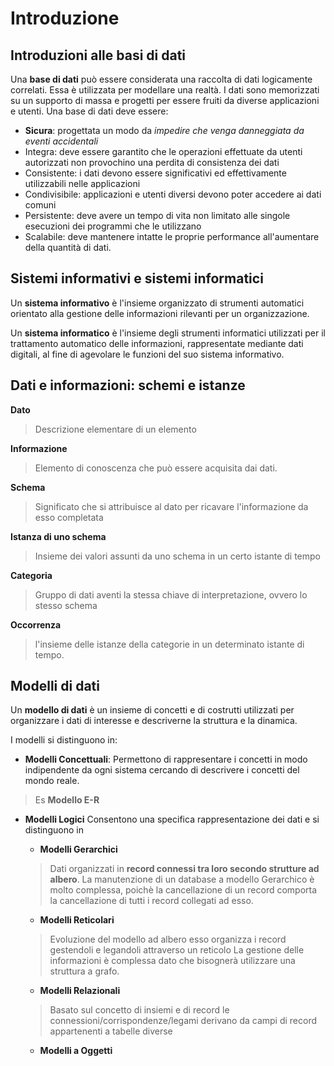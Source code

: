 
# Introduzione

## Introduzioni alle basi di dati

Una **base di dati** può essere considerata una raccolta di dati logicamente correlati.
Essa è utilizzata per modellare una realtà.
I dati sono memorizzati su un supporto di massa e progetti per essere fruiti da diverse applicazioni e utenti.
Una base di dati deve essere:
- **Sicura**: progettata un modo da *impedire che venga danneggiata da eventi accidentali*
- Integra: deve essere garantito che le operazioni effettuate da utenti autorizzati non provochino una perdita di consistenza dei dati
- Consistente: i dati devono essere significativi ed effettivamente utilizzabili nelle applicazioni
- Condivisibile: applicazioni e utenti diversi devono poter accedere ai dati comuni
- Persistente: deve avere un tempo di vita non limitato alle singole esecuzioni dei programmi che le utilizzano
- Scalabile: deve mantenere intatte le proprie performance all'aumentare della quantità di dati.

## Sistemi informativi e sistemi informatici

Un **sistema informativo** è l'insieme organizzato di strumenti automatici orientato alla gestione delle informazioni rilevanti per un organizzazione.

Un **sistema informatico** è l'insieme degli strumenti informatici utilizzati per il trattamento automatico delle informazioni, rappresentate mediante dati digitali, al fine di agevolare le funzioni del suo sistema informativo.

## Dati e informazioni: schemi e istanze

**Dato** 
> Descrizione elementare di un elemento

**Informazione** 
> Elemento di conoscenza che può essere acquisita dai dati.

**Schema** 
> Significato che si attribuisce al dato per ricavare l'informazione da esso completata

**Istanza di uno schema**
> Insieme dei valori assunti da uno schema in un certo istante di tempo

**Categoria** 
> Gruppo di dati aventi la stessa chiave di interpretazione, ovvero lo stesso schema

**Occorrenza** 
> l'insieme delle istanze della categorie in un determinato istante di tempo.

## Modelli di dati

Un **modello di dati** è un insieme di concetti e di costrutti utilizzati per organizzare i dati di interesse e descriverne la struttura e la dinamica.

I modelli si distinguono in:
- **Modelli Concettuali**:
 Permettono di rappresentare i concetti in modo indipendente da ogni sistema cercando di descrivere i concetti del mondo reale.
> Es **Modello E-R**

- **Modelli Logici**
 Consentono una specifica rappresentazione dei dati e si distinguono in
 
	- **Modelli Gerarchici**
	> Dati organizzati in **record connessi tra loro secondo strutture ad albero**.
	La manutenzione di un database a modello Gerarchico è molto complessa, poichè la cancellazione di un record comporta la cancellazione di tutti i record collegati ad esso.
	
	- **Modelli Reticolari**
	> Evoluzione del modello ad albero esso organizza i record gestendoli e legandoli attraverso un reticolo
	> La gestione delle informazioni è complessa dato che bisognerà utilizzare una struttura a grafo.
	
	- **Modelli Relazionali**
	> Basato sul concetto di insiemi e di record le connessioni/corrispondenze/legami derivano da campi di record appartenenti a tabelle diverse
	
	- **Modelli a Oggetti**
	> 
<!--stackedit_data:
eyJoaXN0b3J5IjpbMTM1NjA2MDcwNiwtMTc4MTAyNzAxNCwtMT
g1MDE4NDA0NCwtMTAxODE3NTQxM119
-->